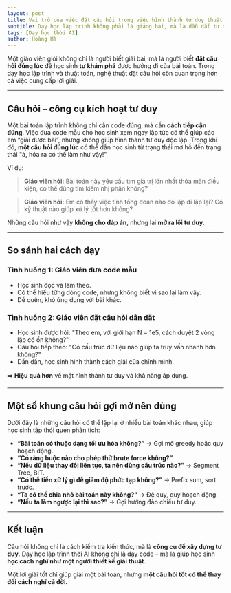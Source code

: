 ```yaml
---
layout: post
title: Vai trò của việc đặt câu hỏi trong việc hình thành tư duy thuật toán
subtitle: Dạy học lập trình không phải là giảng bài, mà là dẫn dắt tư duy bằng câu hỏi đúng lúc
tags: [Dạy học thời AI]
author: Hoàng Hà
---
```



Một giáo viên giỏi không chỉ là người biết giải bài, mà là người biết **đặt câu hỏi đúng lúc** để học sinh **tự khám phá** được hướng đi của bài toán. Trong dạy học lập trình và thuật toán, nghệ thuật đặt câu hỏi còn quan trọng hơn cả việc cung cấp lời giải.

---

## Câu hỏi – công cụ kích hoạt tư duy

Một bài toán lập trình không chỉ cần code đúng, mà cần **cách tiếp cận đúng**. Việc đưa code mẫu cho học sinh xem ngay lập tức có thể giúp các em “giải được bài”, nhưng không giúp hình thành tư duy độc lập. Trong khi đó, **một câu hỏi đúng lúc** có thể dẫn học sinh từ trạng thái mơ hồ đến trạng thái "à, hóa ra có thể làm như vậy!"


Ví dụ:

> **Giáo viên hỏi:** Bài toán này yêu cầu tìm giá trị lớn nhất thỏa mãn điều kiện, có thể dùng tìm kiếm nhị phân không?

> **Giáo viên hỏi:** Em có thấy việc tính tổng đoạn nào đó lặp đi lặp lại? Có kỹ thuật nào giúp xử lý tốt hơn không?

Những câu hỏi như vậy **không cho đáp án**, nhưng lại **mở ra lối tư duy.**

---

## So sánh hai cách dạy

### Tình huống 1: Giáo viên đưa code mẫu

- Học sinh đọc và làm theo.
- Có thể hiểu từng dòng code, nhưng không biết vì sao lại làm vậy.
- Dễ quên, khó ứng dụng với bài khác.

### Tình huống 2: Giáo viên đặt câu hỏi dẫn dắt

- Học sinh được hỏi: "Theo em, với giới hạn N = 1e5, cách duyệt 2 vòng lặp có ổn không?"
- Câu hỏi tiếp theo: "Có cấu trúc dữ liệu nào giúp ta truy vấn nhanh hơn không?"
- Dần dần, học sinh hình thành cách giải của chính mình.

➡️ **Hiệu quả hơn** về mặt hình thành tư duy và khả năng áp dụng.

---

## Một số khung câu hỏi gợi mở nên dùng

Dưới đây là những câu hỏi có thể lặp lại ở nhiều bài toán khác nhau, giúp học sinh tập thói quen phân tích:

- **“Bài toán có thuộc dạng tối ưu hóa không?”** → Gợi mở greedy hoặc quy hoạch động.
- **“Có ràng buộc nào cho phép thử brute force không?”**
- **“Nếu dữ liệu thay đổi liên tục, ta nên dùng cấu trúc nào?”** → Segment Tree, BIT.
- **“Có thể tiền xử lý gì để giảm độ phức tạp không?”** → Prefix sum, sort trước.
- **“Ta có thể chia nhỏ bài toán này không?”** → Đệ quy, quy hoạch động.
- **“Nếu ta làm ngược lại thì sao?”** → Gợi hướng đảo chiều tư duy.

---

## Kết luận

Câu hỏi không chỉ là cách kiểm tra kiến thức, mà là **công cụ để xây dựng tư duy**. Dạy học lập trình thời AI không chỉ là dạy code – mà là giúp học sinh **học cách nghĩ như một người thiết kế giải thuật**.

Một lời giải tốt chỉ giúp giải một bài toán, nhưng **một câu hỏi tốt có thể thay đổi cách nghĩ cả đời.**